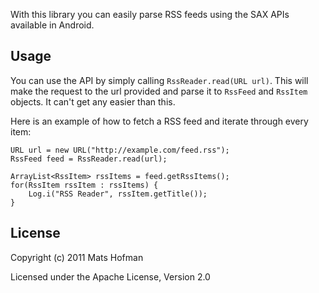 With this library you can easily parse RSS feeds using the SAX APIs available in Android.

Usage
-----
You can use the API by simply calling `RssReader.read(URL url)`. This will make the request to the url provided and parse it to `RssFeed` and `RssItem` objects. It can't get any easier than this.

Here is an example of how to fetch a RSS feed and iterate through every item:

	URL url = new URL("http://example.com/feed.rss");
	RssFeed feed = RssReader.read(url);

	ArrayList<RssItem> rssItems = feed.getRssItems();
	for(RssItem rssItem : rssItems) {
		Log.i("RSS Reader", rssItem.getTitle());
	}

License
-----
Copyright (c) 2011 Mats Hofman

Licensed under the Apache License, Version 2.0
